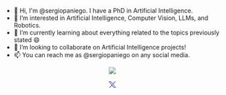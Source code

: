 - 👋 Hi, I'm @sergiopaniego. I have a PhD in Artificial Intelligence.
- 👀 I’m interested in Artificial Intelligence, Computer Vision, LLMs, and Robotics.
- 🌱 I’m currently learning about everything related to the topics previously stated 😄
- 💞️ I’m looking to collaborate on Artificial Intelligence projects!
- 📫 You can reach me as @sergiopaniego on any social media.

<p align="center">
  <img width="40%"  src="https://github-readme-streak-stats.herokuapp.com/?user=sergiopaniego&hide_border=true" />
</p>

<div align="center">
  <a href="https://www.linkedin.com/in/sergio-paniego-blanco/" style="text-decoration:none;">
    <img src="https://github.com/ultralytics/assets/raw/main/social/logo-social-linkedin.png" width="3%" alt="" />
  </a>
  <img src="https://github.com/ultralytics/assets/raw/main/social/logo-transparent.png" width="3%" alt="" />
  <a href="https://twitter.com/sergiopaniego" style="text-decoration:none;">
    <img src="https://github.com/ultralytics/assets/raw/main/social/logo-social-twitter.png" width="3%" alt="" />
  </a>
  <img src="https://github.com/ultralytics/assets/raw/main/social/logo-transparent.png" width="3%" alt="" />
  <a href="https://www.instagram.com/sergiopaniego/" style="text-decoration:none;">
    <img src="https://github.com/ultralytics/assets/raw/main/social/logo-social-instagram.png" width="3%" alt="" />
  </a>
</div>
